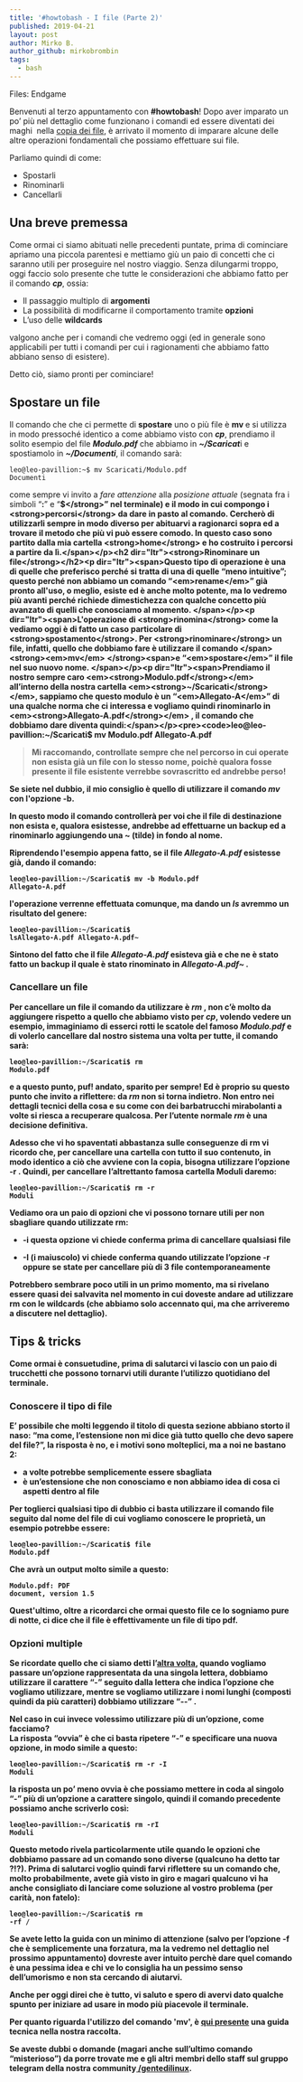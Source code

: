```yaml
---
title: '#howtobash - I file (Parte 2)'
published: 2019-04-21
layout: post
author: Mirko B.
author_github: mirkobrombin
tags:
  - bash
---
```

Files: Endgame<!--more--><p dir="ltr"><span>Benvenuti al terzo appuntamento con <strong>#howtobash</strong>! Dopo aver imparato un po’ più nel dettaglio come funzionano i comandi ed essere diventati dei maghi &nbsp;nella <a href="https://linuxhub.it/article/howtobash-i-file-parte-1">copia dei file</a>, è arrivato il momento di imparare alcune delle altre operazioni fondamentali che possiamo effettuare sui file.</span></p><p dir="ltr"><span>Parliamo quindi di come:</span></p><ul dir="ltr">	<li>Spostarli</li>	<li>Rinominarli</li>	<li>Cancellarli</li></ul><h2 dir="ltr"><strong>Una breve premessa</strong></h2><p dir="ltr"><span>Come ormai ci siamo abituati nelle precedenti puntate, prima di cominciare apriamo una piccola parentesi e mettiamo giù un paio di concetti che ci saranno utili per proseguire nel nostro viaggio. Senza dilungarmi troppo, oggi faccio solo presente che tutte le considerazioni che abbiamo fatto per il comando <em><strong>cp</strong></em>, ossia:</span></p><ul dir="ltr">	<li><span>Il passaggio multiplo di <strong>argomenti</strong></span></li>	<li><span>La possibilità di modificarne il comportamento tramite <strong>opzioni</strong></span></li>	<li><span>L’uso delle <strong>wildcards </strong></span></li></ul><p dir="ltr"><span>valgono anche per i comandi che vedremo oggi (ed in generale sono applicabili per tutti i comandi per cui i ragionamenti che abbiamo fatto abbiano senso di esistere). </span></p><p dir="ltr"><span>Detto ciò, siamo pronti per cominciare!</span></p><h2 dir="ltr"><strong>Spostare un file</strong></h2><p dir="ltr"><span>Il comando che che ci permette di <strong>spostare</strong> uno o più file è </span><strong>mv </strong><span>e si utilizza in modo pressoché identico a come abbiamo visto con </span><strong><em>cp</em></strong><span>, prendiamo il solito esempio del file <em><strong>Modulo.pdf</strong></em> che abbiamo in <em><strong>~/Scaricat</strong></em>i e spostiamolo in <em><strong>~/Documenti</strong></em>, il comando sarà:</span></p><pre><code>leo@leo-pavillion:~$ mv Scaricati/Modulo.pdf Documenti</code></pre><p dir="ltr"><span>come sempre vi invito a<em> fare attenzione</em> alla <em>posizione attuale</em> (segnata fra i simboli “<strong>:</strong>” e “<strong>$</strong>” nel terminale) e il modo in cui compongo i <strong>percorsi</strong> da dare in pasto al comando. Cercherò di utilizzarli sempre in modo diverso per abituarvi a ragionarci sopra ed a trovare il metodo che più vi può essere comodo. In questo caso sono partito dalla mia cartella <strong>home</strong> e ho costruito i percorsi a partire da lì.</span></p><h2 dir="ltr"><strong>Rinominare un file</strong></h2><p dir="ltr"><span>Questo tipo di operazione è una di quelle che preferisco perché si tratta di una di quelle “meno intuitive”; questo perché non abbiamo un comando “<em>rename</em>” già pronto all'uso, o meglio, esiste ed è anche molto potente, ma lo vedremo più avanti perché richiede dimestichezza con qualche concetto più avanzato di quelli che conosciamo al momento. </span></p><p dir="ltr"><span>L'operazione di <strong>rinomina</strong> come la vediamo oggi è di fatto un caso particolare di <strong>spostamento</strong>. Per <strong>rinominare</strong> un file, infatti, quello che dobbiamo fare è utilizzare il comando </span><strong><em>mv</em> </strong><span>e “<em>spostare</em>” il file nel suo nuovo nome. </span></p><p dir="ltr"><span>Prendiamo il nostro sempre caro <em><strong>Modulo.pdf</strong></em> all’interno della nostra cartella <em><strong>~/Scaricati</strong></em>, sappiamo che questo modulo è un “<em>Allegato-A</em>” di una qualche norma che ci interessa e vogliamo quindi rinominarlo in <em><strong>Allegato-A.pdf</strong></em> , il comando che dobbiamo dare diventa quindi:</span></p><pre><code>leo@leo-pavillion:~/Scaricati$ mv Modulo.pdf Allegato-A.pdf</code></pre><blockquote><p>Mi raccomando, controllate sempre che nel percorso in cui operate non esista già un file con lo stesso nome, poichè&nbsp;qualora fosse presente il file esistente verrebbe sovrascritto ed andrebbe perso!</p></blockquote><p>Se siete nel dubbio, il mio consiglio è quello di utilizzare il comando <em><strong>mv </strong></em>con l'opzione <strong>-b</strong>.</p><p>In questo modo il comando controllerà per voi che il file di destinazione non esista e, qualora esistesse, andrebbe ad effettuarne un backup ed a rinominarlo aggiungendo una <strong>~ </strong>(tilde) in fondo al nome.</p><p>Riprendendo l'esempio appena fatto, se il file <strong><em>Allegato-A.pdf </em></strong>esistesse già, dando il comando:</p><pre><code>leo@leo-pavillion:~/Scaricati$ mv -b Modulo.pdf Allegato-A.pdf</code></pre><p dir="ltr">l'operazione verrenne effettuata comunque, ma dando un <strong><em>ls </em></strong>avremmo un risultato del genere:</p><pre><code>leo@leo-pavillion:~/Scaricati$ lsAllegato-A.pdf Allegato-A.pdf~</code></pre><p dir="ltr">Sintono del fatto che il file <strong><em>Allegato-A.pdf </em></strong>esisteva già e che ne è stato fatto un backup il quale è stato rinominato in <strong><em>Allegato-A.pdf~ </em></strong><em>.</em></p><h3 dir="ltr"><strong>Cancellare un file</strong></h3><p dir="ltr"><span>Per <strong>cancellare</strong> un file il comando da utilizzare è </span><strong><em>rm</em></strong><span> , non c’è molto da aggiungere rispetto a quello che abbiamo visto per </span><strong><em>cp</em></strong><span>, volendo vedere un esempio, immaginiamo di esserci rotti le scatole del famoso <em><strong>Modulo.pdf </strong></em>e di volerlo cancellare dal nostro sistema una volta per tutte, il comando sarà:</span></p><pre><code>leo@leo-pavillion:~/Scaricati$ rm Modulo.pdf</code></pre><p dir="ltr"><span>e a questo punto, <strong>puf!</strong> andato, sparito per sempre! Ed è proprio su questo punto che invito a riflettere: <strong>da <em>rm</em> non si torna indietro</strong>. Non entro nei dettagli tecnici della cosa e su come con dei barbatrucchi mirabolanti a volte si riesca a recuperare qualcosa. Per l’utente normale <em><strong>rm</strong></em> è una decisione <strong>definitiva</strong>. </span></p><p dir="ltr"><span>Adesso che vi ho spaventati abbastanza sulle conseguenze di rm vi ricordo che, per <strong>cancellare</strong> una cartella con tutto il suo contenuto, in modo identico a ciò che avviene con la copia, bisogna utilizzare l’opzione -r . Quindi, per cancellare l’altrettanto famosa cartella Moduli daremo:</span></p><pre><code>leo@leo-pavillion:~/Scaricati$ rm -r Moduli</code></pre><p dir="ltr"><span>Vediamo ora un paio di opzioni che vi possono tornare utili per <strong>non sbagliare</strong> quando utilizzate </span><strong>rm</strong><span>:</span></p><ul>	<li dir="ltr">	<p dir="ltr"><strong>-i </strong><span>questa opzione vi chiede conferma prima di cancellare qualsiasi file</span></p>	</li>	<li dir="ltr">	<p dir="ltr"><span>-</span><strong>I</strong><span> (i maiuscolo) vi chiede conferma quando utilizzate l’opzione -r oppure se state per cancellare più di 3 file contemporaneamente</span></p>	</li></ul><p dir="ltr"><span>Potrebbero sembrare poco utili in un primo momento, ma si rivelano essere quasi dei salvavita nel momento in cui doveste andare ad utilizzare </span><strong>rm </strong><span>con le </span><strong>wildcards </strong><span>(che abbiamo solo accennato qui, ma che arriveremo a discutere nel dettaglio).</span></p><h2 dir="ltr"><strong>Tips &amp; tricks</strong></h2><p dir="ltr"><span>Come ormai è consuetudine, prima di salutarci vi lascio con un paio di <strong>trucchetti</strong> che possono tornarvi utili durante l’utilizzo quotidiano del <strong>terminale</strong>.</span></p><h3 dir="ltr"><strong>Conoscere il tipo di file</strong></h3><p dir="ltr"><span>E’ possibile che molti leggendo il titolo di questa sezione abbiano storto il naso: “ma come, l’estensione non mi dice già tutto quello che devo sapere del file?”, la risposta è no, e i motivi sono molteplici, ma a noi ne bastano 2:</span></p><ul dir="ltr">	<li><span>a volte potrebbe semplicemente essere sbagliata</span></li>	<li><span>è un’estensione che non conosciamo e non abbiamo idea di cosa ci aspetti dentro al file</span></li></ul><p dir="ltr"><span>Per toglierci qualsiasi tipo di dubbio ci basta utilizzare il comando </span><strong>file</strong><span> seguito dal nome del file di cui vogliamo conoscere le proprietà, un esempio potrebbe essere:</span></p><pre><code>leo@leo-pavillion:~/Scaricati$ file Modulo.pdf</code></pre><p dir="ltr"><span>Che avrà un <strong>output </strong>molto simile a questo:</span></p><pre><code>Modulo.pdf: PDF document, version 1.5</code></pre><p>Quest'ultimo, oltre a ricordarci che ormai questo file ce lo sogniamo pure di notte, ci dice che il file è <strong>effett</strong><strong>ivamente </strong>un file di tipo pdf.</p><h3 dir="ltr">Opzioni multiple</h3><p dir="ltr"><span>Se ricordate quello che ci siamo detti l’<a href="https://linuxhub.it/article/howtobash-i-file-parte-1">altra volta</a>, quando vogliamo passare un’opzione rappresentata da una singola lettera, dobbiamo utilizzare il carattere “-” seguito dalla lettera che indica l’opzione che vogliamo utilizzare, mentre se vogliamo utilizzare i nomi lunghi (composti quindi da più caratteri) dobbiamo utilizzare “--” .</span></p><p dir="ltr"><span>Nel caso in cui invece volessimo utilizzare più di un’opzione, come facciamo?<br />La risposta “ovvia” è che ci basta ripetere “-” e specificare una nuova opzione, in modo simile a questo:</span></p><pre><code>leo@leo-pavillion:~/Scaricati$ rm -r -I Moduli</code></pre><p dir="ltr"><span>la risposta un po’ meno ovvia è che possiamo mettere in coda al singolo “-” più di un’opzione a carattere singolo, quindi il comando precedente possiamo anche scriverlo così:</span></p><pre><code>leo@leo-pavillion:~/Scaricati$ rm -rI Moduli</code></pre><p dir="ltr"><span>Questo metodo rivela particolarmente utile quando le opzioni che dobbiamo passare ad un comando sono diverse (qualcuno ha detto tar ?!?). Prima di salutarci voglio quindi farvi riflettere su un comando che, molto probabilmente, avete già visto in giro e magari qualcuno vi ha anche consigliato di lanciare come soluzione al vostro problema (per carità, <strong>non fatelo</strong>):</span></p><pre><code>leo@leo-pavillion:~/Scaricati$ rm -rf /</code></pre><p dir="ltr"><span>Se avete letto la guida con un minimo di attenzione (salvo per l’opzione <strong>-f</strong> che è semplicemente una forzatura, ma la vedremo nel dettaglio nel prossimo appuntamento) dovreste aver intuito perchè dare quel comando è una pessima idea e chi ve lo consiglia ha un pessimo senso dell’umorismo e non sta cercando di aiutarvi.</span></p><p dir="ltr"><span>Anche per oggi direi che è tutto, vi saluto e spero di avervi dato qualche spunto per iniziare ad usare in modo più piacevole il terminale.</span></p><p dir="ltr"><span>Per quanto riguarda l'utilizzo del comando 'mv', è <a href="https://linuxhub.it/article/howto-utilizzo-del-comando-mv">qui presente</a> una guida tecnica nella nostra raccolta.</span></p><p dir="ltr"><span>Se aveste dubbi o domande (magari anche sull’ultimo comando “misterioso”) da porre trovate me e gli altri membri dello staff sul gruppo </span><strong>telegram</strong><span> della nostra community</span><a href="https://t.me/gentedilinux"><span> </span><strong>/gentedilinux</strong></a><span>.</span></p>